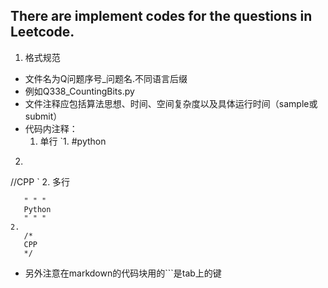 There are implement codes for the questions in Leetcode.
---

1. 格式规范
 - 文件名为Q问题序号_问题名.不同语言后缀
 - 例如Q338_CountingBits.py
 - 文件注释应包括算法思想、时间、空间复杂度以及具体运行时间（sample或submit）
 - 代码内注释：
     1. 单行
`1.
 #python 
2.
 //CPP
`
     2. 多行
```1.
   " " "
   Python
   " " "
2.
   /*
   CPP
   */
```

 - 另外注意在markdown的代码块用的```是tab上的键

